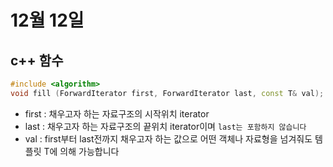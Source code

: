 # 12월 12일
## c++ 함수
```c++
#include <algorithm>
void fill (ForwardIterator first, ForwardIterator last, const T& val);
```
- first : 채우고자 하는 자료구조의 시작위치 iterator 
- last : 채우고자 하는 자료구조의 끝위치 iterator이며 `last는 포함하지 않습니다`  
- val : first부터 last전까지 채우고자 하는 값으로 어떤 객체나 자료형을 넘겨줘도 템플릿 T에 의해 가능합니다  
